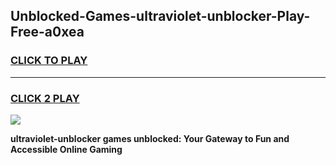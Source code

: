 
## Unblocked-Games-ultraviolet-unblocker-Play-Free-a0xea
<h3>
<a href="https://premium76.site?title=ultraviolet-unblocker&ref=18A1">CLICK TO PLAY</a></h3>
<hr>

<h3>
<a href="https://premium76.site?title=ultraviolet-unblocker&ref=18A1">CLICK 2 PLAY</a>
  
</h3>

<a href="https://premium76.site?title=ultraviolet-unblocker&ref=18A1"><img src="https://clearcache.store/games.png"></a>


**ultraviolet-unblocker games unblocked: Your Gateway to Fun and Accessible Online Gaming**
